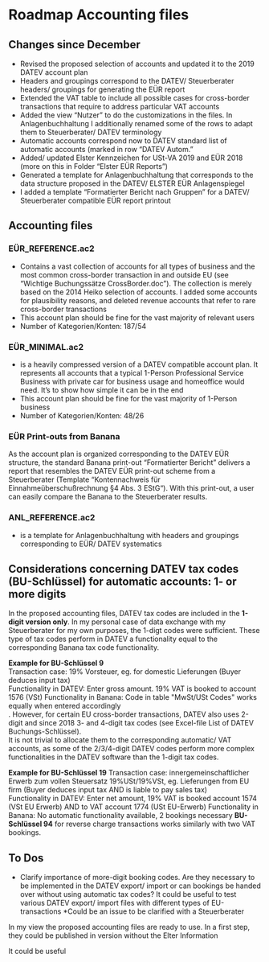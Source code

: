 # Roadmap Accounting files
## Changes since December

* Revised the proposed selection of accounts and updated it to the 2019 DATEV account plan
*	Headers and groupings correspond to the DATEV/ Steuerberater headers/ groupings for generating the EÜR report
*	Extended the VAT table to include all possible cases for cross-border transactions that require to address particular VAT accounts
*	Added the view “Nutzer” to do the customizations in the files. In Anlagenbuchhaltung I additionally renamed some of the rows to adapt them to Steuerberater/ DATEV terminology
*	Automatic accounts correspond now to DATEV standard list of automatic accounts (marked in row “DATEV Autom.”
*	Added/ updated Elster Kennzeichen for USt-VA 2019 and EÜR 2018 (more on this in Folder “Elster EÜR Reports”)
*	Generated a template for Anlagenbuchhaltung that corresponds to the data structure proposed in the DATEV/ ELSTER EÜR Anlagenspiegel
*	I added a template “Formatierter Bericht nach Gruppen” for a DATEV/ Steuerberater compatible EÜR report printout

## Accounting files
### EÜR_REFERENCE.ac2
*	Contains a vast collection of accounts for all types of business and the most common cross-border transaction in and outside EU (see “Wichtige Buchungssätze CrossBorder.doc”). The collection is merely based on the 2014 Heiko selection of accounts. I added some accounts for plausibility reasons, and deleted revenue accounts that refer to rare cross-border transactions
*	This account plan should be fine for the vast majority of relevant users
*	Number of Kategorien/Konten: 187/54

### EÜR_MINIMAL.ac2
*	is a heavily compressed version of a DATEV compatible account plan. It represents all accounts that a typical 1-Person Professional Service Business with private car for business usage and homeoffice would need. It’s to show how simple it can be in the end
*	This account plan should be fine for the vast majority of 1-Person business
*	Number of Kategorien/Konten: 48/26

### EÜR Print-outs from Banana
As the account plan is organized corresponding to the DATEV EÜR structure, the standard Banana print-out “Formatierter Bericht” delivers a report that resembles the DATEV EÜR print-out scheme from a Steuerberater (Template “Kontennachweis für Einnahmeüberschußrechnung §4 Abs. 3 EStG“).  With this print-out, a user can easily compare the Banana to the Steuerberater results.

### ANL_REFERENCE.ac2
*	is a template for Anlagenbuchhaltung with headers and groupings corresponding to EÜR/ DATEV systematics

## Considerations concerning DATEV tax codes (BU-Schlüssel) for automatic accounts: 1- or more digits

In the proposed accounting files, DATEV tax codes are included in the **1-digit version only**. In my personal case of data exchange with my Steuerberater for my own purposes, the 1-digt codes were sufficient. These type of tax codes perform in DATEV a functionality equal to the corresponding Banana tax code functionality.  

**Example for BU-Schlüssel 9**  
Transaction case: 19% Vorsteuer, eg. for domestic Lieferungen (Buyer deduces input tax)  
Functionality in DATEV: Enter gross amount. 19% VAT is booked to account 1576 (VSt)
Functionality in Banana: Code in table "MwSt/USt Codes" works equally when entered accordingly  
. 
However, for certain EU cross-border transactions, DATEV also uses 2-digit and since 2018 3- and 4-digit tax codes (see Excel-file List of DATEV Buchungs-Schlüssel).  
It is not trivial to allocate them to the corresponding automatic/ VAT accounts, as some of the 2/3/4-digit DATEV codes perform more complex functionalities in the DATEV software than the 1-digit tax codes. 

**Example for BU-Schlüssel 19** 
Transaction case:	innergemeinschaftlicher Erwerb zum vollen Steuersatz 19%USt/19%VSt, eg. Lieferungen from EU firm (Buyer deduces input tax AND is liable to pay sales tax)  
Functionality in DATEV: Enter net amount, 19% VAT is booked account 1574 (VSt EU Erwerb) AND to VAT account 1774 (USt EU-Erwerb)
Functionality in Banana: No automatic functionality available, 2 bookings necessary
**BU-Schlüssel 94** for reverse charge transactions works similarly with two VAT bookings.

## To Dos

* Clarify importance of more-digit booking codes. Are they necessary to be implemented in the DATEV export/ import or can bookings be handed over without using automatic tax codes? It could be useful to test various DATEV export/ import files with different types of EU-transactions
    *Could be an issue to be clarified with a Steuerberater


In my view the proposed accounting files are ready to use. In a first step, they could be published in version without the Elter Information

It could be useful



